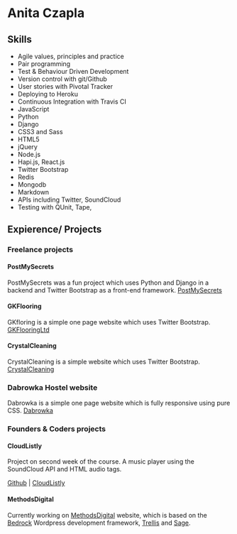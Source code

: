 # Anita Czapla

## Skills
* Agile values, principles and practice
* Pair programming
* Test & Behaviour Driven Development
* Version control with git/Github 
* User stories with Pivotal Tracker
* Deploying to Heroku
* Continuous Integration with Travis CI
* JavaScript
* Python
* Django
* CSS3 and Sass
* HTML5
* jQuery
* Node.js
* Hapi.js, React.js
* Twitter Bootstrap
* Redis
* Mongodb
* Markdown
* APIs including Twitter, SoundCloud
* Testing with QUnit, Tape, 

## Expierence/ Projects

### Freelance projects

#### PostMySecrets

PostMySecrets was a fun project which uses Python and Django in a backend and Twitter Bootstrap as a front-end framework.
[PostMySecrets](http://postmysecrets.com)

#### GKFlooring

GKfloring is a simple one page website which uses Twitter Bootstrap.
[GKFlooringLtd](http://gkflooringltd.co.uk)

#### CrystalCleaning

CrystalCleaning is a simple website which uses Twitter Bootstrap.
[CrystalCleaning](http://crystal-services.co.uk)

### Dabrowka Hostel website

Dabrowka is a simple one page website which is fully responsive using pure CSS.
[Dabrowka](http://dabrowka2.pl/)

### Founders & Coders projects

#### CloudListly

Project on second week of the course. A music player using the SoundCloud API and HTML audio tags.

[Github](https://github.com/CodersInDev/CloudListly) |
[CloudListly](http://codersindev.github.io/CloudListly)

#### MethodsDigital

Currently working on [MethodsDigital](http://methodsdigital.co.uk) website, which is based on the [Bedrock](https://roots.io/bedrock/) Wordpress development framework, [Trellis](https://github.com/roots/trellis) and [Sage](https://github.com/roots/sage).

